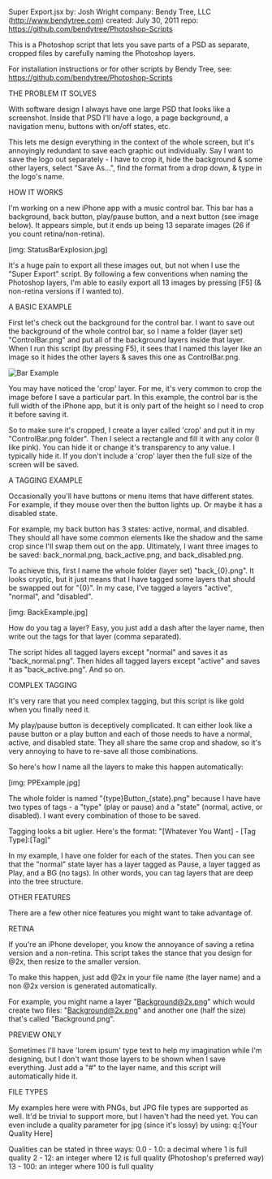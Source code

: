Super Export.jsx
  by: Josh Wright
  company: Bendy Tree, LLC (http://www.bendytree.com)
  created: July 30, 2011
  repo: https://github.com/bendytree/Photoshop-Scripts
  
  
This is a Photoshop script that lets you save parts of a PSD as separate,
cropped files by carefully naming the Photoshop layers.

For installation instructions or for other scripts by Bendy Tree, see:
https://github.com/bendytree/Photoshop-Scripts



THE PROBLEM IT SOLVES

With software design I always have one large PSD that looks like a screenshot.
Inside that PSD I'll have a logo, a page background, a navigation menu, buttons
with on/off states, etc.

This lets me design everything in the context of the whole screen, but it's
annoyingly redundant to save each graphic out individually. Say I want to save
the logo out separately - I have to crop it, hide the background & some other
layers, select "Save As...", find the format from a drop down, & type in the
logo's name.


HOW IT WORKS

I'm working on a new iPhone app with a music control bar.  This bar has a
background, back button, play/pause button, and a next button (see image below).
It appears simple, but it ends up being 13 separate images (26 if you count
retina/non-retina).

[img: StatusBarExplosion.jpg]

It's a huge pain to export all these images out, but not when I use the "Super
Export" script.  By following a few conventions when naming the Photoshop layers,
I'm able to easily export all 13 images by pressing [F5] (& non-retina versions
if I wanted to).


A BASIC EXAMPLE

First let's check out the background for the control bar.  I want to save out
the background of the whole control bar, so I name a folder (layer set)
"ControlBar.png" and put all of the background layers inside that layer.  When
I run this script (by pressing F5), it sees that I named this layer like an
image so it hides the other layers & saves this one as ControlBar.png.

![Bar Example](https://raw.github.com/bclubb/Photoshop-Scripts/master/BarExample.jpg)

You may have noticed the 'crop' layer. For me, it's very common to crop the
image before I save a particular part.  In this example, the control bar is
the full width of the iPhone app, but it is only part of the height so I need
to crop it before saving it. 

So to make sure it's cropped, I create a layer called 'crop' and put it in my
"ControlBar.png folder". Then I select a rectangle and fill it with any color
(I like pink).  You can hide it or change it's transparency to any value. I
typically hide it.  If you don't include a 'crop' layer then the full size of
the screen will be saved.



A TAGGING EXAMPLE

Occasionally you'll have buttons or menu items that have different states. For
example, if they mouse over then the button lights up.  Or maybe it has a
disabled state.

For example, my back button has 3 states: active, normal, and disabled. They
should all have some common elements like the shadow and the same crop since
I'll swap them out on the app.  Ultimately, I want three images to be saved:
back_normal.png, back_active.png, and back_disabled.png.

To achieve this, first I name the whole folder (layer set) "back_{0}.png".
It looks cryptic, but it just means that I have tagged some layers that should
be swapped out for "{0}".  In my case, I've tagged a layers "active", "normal",
and "disabled".

[img: BackExample.jpg]

How do you tag a layer?  Easy, you just add a dash after the layer name, then
write out the tags for that layer (comma separated).

The script hides all tagged layers except "normal" and saves it as
"back_normal.png".  Then hides all tagged layers except "active" and saves it
as "back_active.png". And so on.


COMPLEX TAGGING

It's very rare that you need complex tagging, but this script is like gold
when you finally need it.

My play/pause button is deceptively complicated.  It can either look like a
pause button or a play button and each of those needs to have a normal, active,
and disabled state.  They all share the same crop and shadow, so it's very
annoying to have to re-save all those combinations.

So here's how I name all the layers to make this happen automatically:

[img: PPExample.jpg]

The whole folder is named "{type}Button_{state}.png" because I have have two
types of tags - a "type" (play or pause) and a "state" (normal, active, or
disabled).  I want every combination of those to be saved.

Tagging looks a bit uglier.  Here's the format:
"[Whatever You Want] - [Tag Type]:[Tag]"

In my example, I have one folder for each of the states.  Then you can see
that the "normal" state layer has a layer tagged as Pause, a layer tagged as
Play, and a BG (no tags).  In other words, you can tag layers that are deep
into the tree structure.



OTHER FEATURES

There are a few other nice features you might want to take advantage of. 


RETINA

If you're an iPhone developer, you know the annoyance of saving a retina 
version and a non-retina.  This script takes the stance that you design
for @2x, then resize to the smaller version.

To make this happen, just add @2x in your file name (the layer name) and
a non @2x version is generated automatically.

For example, you might name a layer "Background@2x.png" which would create
two files: "Background@2x.png" and another one (half the size) that's
called "Background.png".


PREVIEW ONLY

Sometimes I'll have 'lorem ipsum' type text to help my imagination while I'm
designing, but I don't want those layers to be shown when I save everything.
Just add a "#" to the layer name, and this script will automatically hide it.


FILE TYPES

My examples here were with PNGs, but JPG file types are supported as well.
It'd be trivial to support more, but I haven't had the need yet.  You can
even include a quality parameter for jpg (since it's lossy) by using:
q:[Your Quality Here]

Qualities can be stated in three ways:
0.0 - 1.0: a decimal where 1 is full quality
2 - 12: an integer where 12 is full quality (Photoshop's preferred way)
13 - 100: an integer where 100 is full quality
